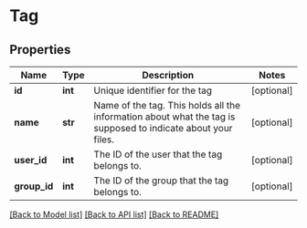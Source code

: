 # Tag

## Properties
Name | Type | Description | Notes
------------ | ------------- | ------------- | -------------
**id** | **int** | Unique identifier for the tag | [optional] 
**name** | **str** | Name of the tag. This holds all the information about what the tag is supposed to indicate about your files.  | [optional] 
**user_id** | **int** | The ID of the user that the tag belongs to.  | [optional] 
**group_id** | **int** | The ID of the group that the tag belongs to.  | [optional] 

[[Back to Model list]](../README.md#documentation-for-models) [[Back to API list]](../README.md#documentation-for-api-endpoints) [[Back to README]](../README.md)


